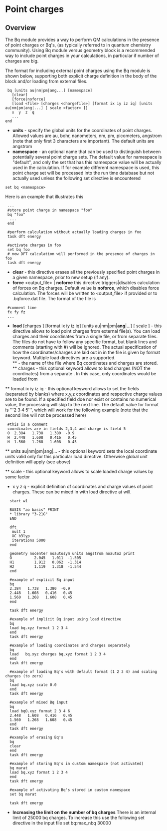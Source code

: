 # Point charges

## Overview

The Bq module provides a way to perform QM calculations in the presence of point charges or Bq's,  (as typically referred to in quantum chemistry community). 
Using Bq module versus  geometry block is a recommended way to include point charges in your calculations, in particular if number of charges are big.

The format for including external point charges using the Bq module is shown below, supporting both explicit charge definition in the body of the block and/or loading from external files.
```
 bq [units au|nm|pm|ang...] [namespace]  
   [clear] 
   [force|noforce]  
   [load <file> [charges <chargefile>] [format ix iy iz iq] [units au|nm|pm|ang|...] [ scale <factor> ]]  
   x  y  z  q
   ...  
end  
```
* **units** - specify the global units for the coordinates of point charges. Allowed values are au, bohr, nanometers, nm, pm, picometers, angstrom (note that only first 3 characters are important). The default units are angstrom
* **namespace** - an optional name that can be used to distinguish between potentially several point charge sets. The default value for namespace is "default", and only the set that has this namespace value will be actually used in the calculation. If for example different namespace is used, this point charge set will be processed into the run time database but not actually used unless the following set directive is encountered
``` 
set bq <namespace>
```
Here is an example that illustrates this 
```
 ...  
 #store point charge in namespace "foo"  
 bq "foo"
  ...  
 end  
 
 #perform calculation without actually loading charges in foo  
 task dft energy  
 
 #activate charges in foo  
 set bq foo  
 # now DFT calculation will performed in the presence of charges in foo  
 task dft energy
```
* **clear** - this directive erases all the previously specified point charges in a given namespace, prior to new setup (if any).
* **force** <output_file> | **noforce** this directive triggers|disables calculation of forces on Bq charges. Default value is **noforce**, which disables force calculation. The forces will be written to <output_file> if provided or to <prefix>.bqforce.dat file. The format of the file is
```
 #comment line
 fx fy fz
 ...
```
* **load** <file> [charges <chargefile> ] [format ix iy iz iq] [units au|nm|pm|**ang**|...] [ scale <factor> ] - this directive allows to load point charges from external file(s). You can load charges and their coordinates from a single file, or from separate files. The files do not have to follow any specific format, but blank lines and comments (starting with #) will be ignored. The actual specification of how the coordinates/charges are laid out in in the file is given by format keyword. Multiple load directives are a supported.  
** <file> - the name of the file where Bq coordinates and charges are stored.   
** charges <chargefile> - this optional keyword allows to load charges (NOT the coordinates) from a separate <chargefile>. In this case, only coordinates would be loaded from <file>  

** format ix iy iz iq - this optional keyword allows to set the fields (separated by blanks) where x,y,z coordinates and respective charge values are to be found. If a specified field doe nor exist or contains no numerical value, the processing will skip to the next line. The default value for format is '''2 3 4 5''', which will work for the following example (note that the second line will not be processed here)  
```
 #this is a comment
 coordinates are in fields 2,3,4 and charge is field 5
 O  2.384   1.738   1.380  -0.9
 H  2.448   1.608   0.416   0.45
 H  1.560   1.268   1.608   0.45
```
** units au|nm|pm|ang|... - this optional keyword sets the local coordinate units valid only for this particular load directive. Otherwise global unit definition will apply (see above)

** scale <factor> - this optional keyword allows to scale loaded charge values by some factor

* x y z q  - explicit definition of coordinates and charge values of point charges. These can be mixed in with load directive at will. 

```
  start w1  
  
  BASIS "ao basis" PRINT  
  * library "3-21G"  
  END  
  
  dft  
   mult 1  
   XC b3lyp  
   iterations 5000  
  end  
   
  geometry nocenter noautosym units angstrom noautoz print  
  O          2.045   1.011  -1.505  
  H1         1.912   0.062  -1.314  
  H2         1.119   1.318  -1.544  
  end  
  
  #example of explicit Bq input
  bq  
  2.384   1.738   1.380  -0.9  
  2.448   1.608   0.416   0.45  
  1.560   1.268   1.608   0.45  
  end  
  
  task dft energy  
  
  #example of implicit Bq input using load directive  
  bq  
  load bq.xyz format 1 2 3 4  
  end  
  task dft energy  
  
  #example of loading coordinates and charges separately  
  bq  
  load   bq.xyz charges bq.xyz format 1 2 3 4  
  end  
  task dft energy  
  
  #example of loading Bq's with default format (1 2 3 4) and scaling charges (to zero)  
  bq  
  load bq.xyz scale 0.0  
  end  
  task dft energy  
  
  #example of mixed Bq input  
  bq  
  load bqO.xyz format 2 3 4 6  
  2.448   1.608   0.416   0.45  
  1.560   1.268   1.608   0.45  
  end  
  task dft energy  
  
  #example of erasing Bq's  
  bq  
  clear  
  end  
  task dft energy  
  
  #example of storing Bq's in custom namespace (not activated)  
  bq marat  
  load bq.xyz format 1 2 3 4  
  end  
  task dft energy  
  
  #example of activating Bq's stored in custom namespace  
  set bq marat  
  
  task dft energy  
```
* **Increasing the limit on the number of bq  charges**
  There is an internal limit of 25000 bq charges. To increase this use the following set directive in the input file
  set bq:max_nbq 30000
